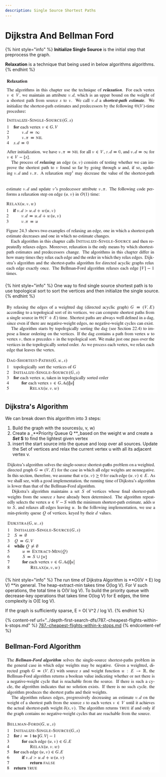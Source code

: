 ```yaml
---
description: Single Source Shortest Paths
---
```


# Dijkstra And Bellman Ford

{% hint style="info" %}
**Initialize Single Source** is the initial step that preprocess the graph.

**Relaxation** is a technique that being used in below algorithms algorithms.
{% endhint %}

![Initialization Single Source](<../.gitbook/assets/image (3).png>)

![Relax](<../.gitbook/assets/image (4).png>)

{% hint style="info" %}
One way to find single source shortest path is to use topological sort to sort the vertices and then initialize the single source.
{% endhint %}

![Single Source Shortest Paths in Directed Acyclic graphs](<../.gitbook/assets/image (7).png>)

## Dijkstra's Algorithm

We can break down this algorithm into 3 steps:

1. Build the graph with the sources(u, v, w)
2. Create a _**Priority Queue Q **_based on the weight w and create a _**Set**_  **S** to find the lightest given vertex
3. insert the start source into the queue and loop over all sources. Update the Set of vertices and relax the current vertex u with all its adjacent vertex v.

![Dijkstra's Algorithm Template](<../.gitbook/assets/image (6).png>)

{% hint style="info" %}
The run time of Dijkstra Algorithm is **O((V + E) log V) **in general. The heap-extract-min takes time O(log V). For V such operations, the total time is O(V log V). To build the priority queue with decrease-key operations that takes time O(log V) for E edges, the time complexity is O(E log V). 

If the graph is sufficiently sparse, E = O( V^2 / log V).
{% endhint %}

{% content-ref url="../depth-first-search-dfs/787.-cheapest-flights-within-k-stops.md" %}
[787.-cheapest-flights-within-k-stops.md](../depth-first-search-dfs/787.-cheapest-flights-within-k-stops.md)
{% endcontent-ref %}



## Bellman-Ford Algorithm

![Bellman Ford Algorithm Template](<../.gitbook/assets/image (5).png>)
